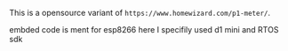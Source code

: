 This is a opensource variant of `https://www.homewizard.com/p1-meter/`.

embded code is ment for esp8266 here I specifily used d1 mini and RTOS sdk
